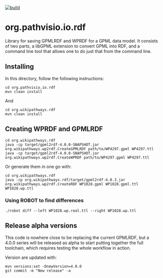 [![build](https://github.com/egonw/org.pathvisio.io.rdf/actions/workflows/maven.yml/badge.svg)](https://github.com/egonw/org.pathvisio.io.rdf/actions/workflows/maven.yml)

# org.pathvisio.io.rdf

Library for saving GPMLRDF and WPRDF for a GPML data model. It consists of two parts,
a libGPML extension to convert GPML into RDF, and a command line tool that allows one
to do just that from the command line.

## Installing

In this directory, follow the following instructions:

```
cd org.pathvisio.io.rdf
mvn clean install
```

And

```
cd org.wikipathways.rdf
mvn clean install
```

## Creating WPRDF and GPMLRDF

```
cd org.wikipathways.rdf
java -cp target/gpml2rdf-4.0.0-SNAPSHOT.jar org.wikipathways.wp2rdf.CreateGPMLRDF path/to/WP4297.gpml WP4297.ttl
java -cp target/gpml2rdf-4.0.0-SNAPSHOT.jar org.wikipathways.wp2rdf.CreateWPRDF path/to/WP4297.gpml WP4297.ttl
```

Or generate them in one go with:

```
cd org.wikipathways.rdf
java -cp org.wikipathways.rdf/target/gpml2rdf-4.0.3.jar org.wikipathways.wp2rdf.CreateRDF WP1028.gpml WP1028.gpml.ttl WP1028.wp.ttl
```

### Using ROBOT to find differences

```
./robot diff --left WP1028.wp.real.ttl --right WP1028.wp.ttl
```


## Release alpha versions

This code is nowhere close to be replacing the current GPMLRDF, but a 4.0.0 series will
be released as alpha to start putting together the full toolchain, which requires testing
the whole workflow in action.

Version are updated with:

```
mvn versions:set -DnewVersion=4.0.0
git commit -m "New release" -a
```

